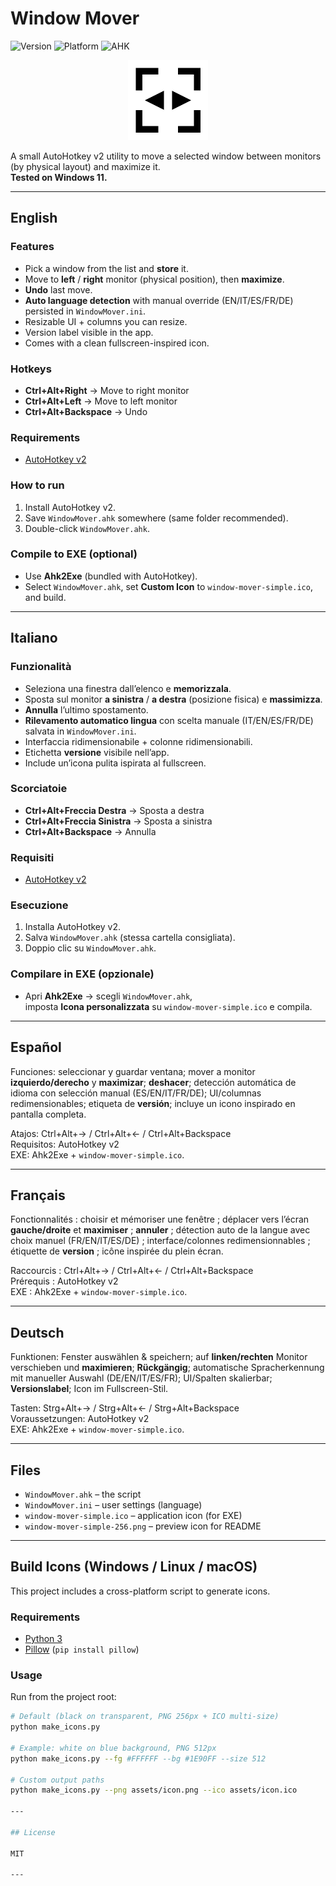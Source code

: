 # Window Mover

![Version](https://img.shields.io/badge/version-v1.0.0-blue)
![Platform](https://img.shields.io/badge/Windows-11-tested)
![AHK](https://img.shields.io/badge/AutoHotkey-v2.x-green)

<p align="center">
  <img src="window-mover-simple-256.png" alt="Window Mover Icon" width="128" />
</p>

A small AutoHotkey v2 utility to move a selected window between monitors (by physical layout) and maximize it.  
**Tested on Windows 11.**

---

## English

### Features
- Pick a window from the list and **store** it.
- Move to **left** / **right** monitor (physical position), then **maximize**.
- **Undo** last move.
- **Auto language detection** with manual override (EN/IT/ES/FR/DE) persisted in `WindowMover.ini`.
- Resizable UI + columns you can resize.
- Version label visible in the app.
- Comes with a clean fullscreen-inspired icon.

### Hotkeys
- **Ctrl+Alt+Right** → Move to right monitor  
- **Ctrl+Alt+Left** → Move to left monitor  
- **Ctrl+Alt+Backspace** → Undo

### Requirements
- [AutoHotkey v2](https://www.autohotkey.com/)

### How to run
1. Install AutoHotkey v2.  
2. Save `WindowMover.ahk` somewhere (same folder recommended).  
3. Double-click `WindowMover.ahk`.

### Compile to EXE (optional)
- Use **Ahk2Exe** (bundled with AutoHotkey).  
- Select `WindowMover.ahk`, set **Custom Icon** to `window-mover-simple.ico`, and build.

---

## Italiano

### Funzionalità
- Seleziona una finestra dall’elenco e **memorizzala**.
- Sposta sul monitor **a sinistra** / **a destra** (posizione fisica) e **massimizza**.
- **Annulla** l’ultimo spostamento.
- **Rilevamento automatico lingua** con scelta manuale (IT/EN/ES/FR/DE) salvata in `WindowMover.ini`.
- Interfaccia ridimensionabile + colonne ridimensionabili.
- Etichetta **versione** visibile nell’app.
- Include un’icona pulita ispirata al fullscreen.

### Scorciatoie
- **Ctrl+Alt+Freccia Destra** → Sposta a destra  
- **Ctrl+Alt+Freccia Sinistra** → Sposta a sinistra  
- **Ctrl+Alt+Backspace** → Annulla

### Requisiti
- [AutoHotkey v2](https://www.autohotkey.com/)

### Esecuzione
1. Installa AutoHotkey v2.  
2. Salva `WindowMover.ahk` (stessa cartella consigliata).  
3. Doppio clic su `WindowMover.ahk`.

### Compilare in EXE (opzionale)
- Apri **Ahk2Exe** → scegli `WindowMover.ahk`,  
  imposta **Icona personalizzata** su `window-mover-simple.ico` e compila.

---

## Español

Funciones: seleccionar y guardar ventana; mover a monitor **izquierdo/derecho** y **maximizar**; **deshacer**; detección automática de idioma con selección manual (ES/EN/IT/FR/DE); UI/columnas redimensionables; etiqueta de **versión**; incluye un icono inspirado en pantalla completa.

Atajos: Ctrl+Alt+→ / Ctrl+Alt+← / Ctrl+Alt+Backspace  
Requisitos: AutoHotkey v2  
EXE: Ahk2Exe + `window-mover-simple.ico`.

---

## Français

Fonctionnalités : choisir et mémoriser une fenêtre ; déplacer vers l’écran **gauche/droite** et **maximiser** ; **annuler** ; détection auto de la langue avec choix manuel (FR/EN/IT/ES/DE) ; interface/colonnes redimensionnables ; étiquette de **version** ; icône inspirée du plein écran.

Raccourcis : Ctrl+Alt+→ / Ctrl+Alt+← / Ctrl+Alt+Backspace  
Prérequis : AutoHotkey v2  
EXE : Ahk2Exe + `window-mover-simple.ico`.

---

## Deutsch

Funktionen: Fenster auswählen & speichern; auf **linken/rechten** Monitor verschieben und **maximieren**; **Rückgängig**; automatische Spracherkennung mit manueller Auswahl (DE/EN/IT/ES/FR); UI/Spalten skalierbar; **Versionslabel**; Icon im Fullscreen-Stil.

Tasten: Strg+Alt+→ / Strg+Alt+← / Strg+Alt+Backspace  
Voraussetzungen: AutoHotkey v2  
EXE: Ahk2Exe + `window-mover-simple.ico`.

---

## Files

- `WindowMover.ahk` – the script  
- `WindowMover.ini` – user settings (language)  
- `window-mover-simple.ico` – application icon (for EXE)  
- `window-mover-simple-256.png` – preview icon for README  

---

## Build Icons (Windows / Linux / macOS)

This project includes a cross-platform script to generate icons.

### Requirements
- [Python 3](https://www.python.org/downloads/)
- [Pillow](https://pypi.org/project/pillow/) (`pip install pillow`)

### Usage
Run from the project root:

```bash
# Default (black on transparent, PNG 256px + ICO multi-size)
python make_icons.py

# Example: white on blue background, PNG 512px
python make_icons.py --fg #FFFFFF --bg #1E90FF --size 512

# Custom output paths
python make_icons.py --png assets/icon.png --ico assets/icon.ico

---

## License

MIT

---
